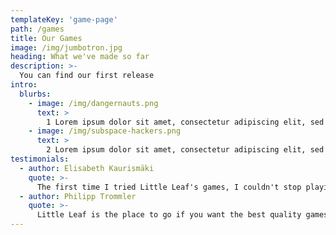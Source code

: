```yaml
---
templateKey: 'game-page'
path: /games
title: Our Games
image: /img/jumbotron.jpg
heading: What we've made so far
description: >-
  You can find our first release
intro:
  blurbs:
    - image: /img/dangernauts.png
      text: >
        1 Lorem ipsum dolor sit amet, consectetur adipiscing elit, sed do eiusmod tempor incididunt ut labore et dolore magna aliqua. Ut enim ad minim veniam, quis nostrud exercitation ullamco laboris nisi ut aliquip ex ea commodo consequat. Duis aute irure dolor in reprehenderit in voluptate velit esse cillum dolore eu fugiat nulla pariatur. Excepteur sint occaecat cupidatat non proident, sunt in culpa qui officia deserunt mollit anim id est laborum.
    - image: /img/subspace-hackers.png
      text: >
        2 Lorem ipsum dolor sit amet, consectetur adipiscing elit, sed do eiusmod tempor incididunt ut labore et dolore magna aliqua. Ut enim ad minim veniam, quis nostrud exercitation ullamco laboris nisi ut aliquip ex ea commodo consequat. Duis aute irure dolor in reprehenderit in voluptate velit esse cillum dolore eu fugiat nulla pariatur. Excepteur sint occaecat cupidatat non proident, sunt in culpa qui officia deserunt mollit anim id est laborum.
testimonials:
  - author: Elisabeth Kaurismäki
    quote: >-
      The first time I tried Little Leaf's games, I couldn't stop playing!
  - author: Philipp Trommler
    quote: >-
      Little Leaf is the place to go if you want the best quality games.
---
```

